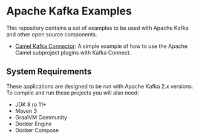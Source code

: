 # Apache Kafka Examples

This repository contains a set of examples to be used with Apache Kafka and other open source components.

* [Camel Kafka Connector](camel-kafka-connectors): A simple example of how to use the Apache Camel subproject plugins with Kafka Connect.

## System Requirements

These applications are designed to be run with Apache Kafka 2.x versions. To compile and run these projects you will also need:

* JDK 8 ro 11+
* Maven 3
* GraalVM Community
* Docker Engine
* Docker Compose
